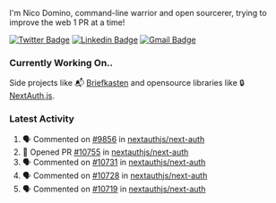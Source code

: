 
I'm Nico Domino, command-line warrior and open sourcerer, trying to improve the web 1 PR at a time!

[![Twitter Badge](https://img.shields.io/badge/-@ndom91-1ca0f1?style=flat-square&labelColor=1ca0f1&logo=twitter&logoColor=white&link=https://twitter.com/ndom91)](https://twitter.com/ndom91) [![Linkedin Badge](https://img.shields.io/badge/-ndom91-blue?style=flat-square&logo=Linkedin&logoColor=white&link=https://www.linkedin.com/in/ndom91/)](https://www.linkedin.com/in/ndom91/) [![Gmail Badge](https://img.shields.io/badge/-yo@ndo.dev-c14438?style=flat-square&logo=mail.ru&logoColor=white&link=mailto:yo@ndo.dev)](mailto:yo@ndo.dev)

### Currently Working On..

Side projects like 📬 [Briefkasten](https://briefkastenhq.com) and opensource libraries like 🔒 [NextAuth.js](https://github.com/nextauthjs/next-auth).

<!--START_SECTION_PROFILE_VIEWS:readme-info-->
<!--END_SECTION_PROFILE_VIEWS:readme-info-->

<!--START_SECTION_DAILY_COMMIT:readme-info-->
<!--END_SECTION_DAILY_COMMIT:readme-info-->

<!--START_SECTION_WEEKLY_COMMIT:readme-info-->
<!--END_SECTION_WEEKLY_COMMIT:readme-info-->

### Latest Activity

<!--START_SECTION:activity-->
1. 🗣 Commented on [#9856](https://github.com/nextauthjs/next-auth/pull/9856#issuecomment-2081539122) in [nextauthjs/next-auth](https://github.com/nextauthjs/next-auth)
2. 💪 Opened PR [#10755](https://github.com/nextauthjs/next-auth/pull/10755) in [nextauthjs/next-auth](https://github.com/nextauthjs/next-auth)
3. 🗣 Commented on [#10731](https://github.com/nextauthjs/next-auth/issues/10731#issuecomment-2081535171) in [nextauthjs/next-auth](https://github.com/nextauthjs/next-auth)
4. 🗣 Commented on [#10728](https://github.com/nextauthjs/next-auth/pull/10728#issuecomment-2081533295) in [nextauthjs/next-auth](https://github.com/nextauthjs/next-auth)
5. 🗣 Commented on [#10719](https://github.com/nextauthjs/next-auth/pull/10719#issuecomment-2081519573) in [nextauthjs/next-auth](https://github.com/nextauthjs/next-auth)
<!--END_SECTION:activity-->
